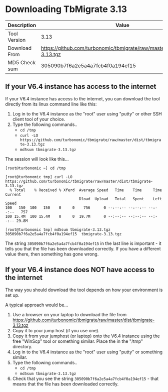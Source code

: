 # Downloading TbMigrate 3.13

| Description | Value |
| ---- | ----- |
| Tool Version | 3.13 |
| Download From | https://github.com/turbonomic/tbmigrate/raw/master/dist/tbmigrate-3.13.tgz |
| MD5 Check sum | 305090b7f6a2e5a4a7fcb4f0a194ef15 |


## If your V6.4 instance has access to the internet

If your V6.4 instance has access to the internet, you can download the tool directly from its linux command line like this:

1. Log in to the V6.4 instance as the "root" user using "putty" or other SSH client tool of your choice.
2. Type the following commands..
   * `cd /tmp`
   * `curl -LO https://github.com/turbonomic/tbmigrate/raw/master/dist/tbmigrate-3.13.tgz`
   * `md5sum tbmigrate-3.13.tgz`

The session will look like this...

```
[root@turbonomic ~] cd /tmp

[root@turbonomic tmp] curl -LO https://github.com/turbonomic/tbmigrate/raw/master/dist/tbmigrate-3.13.tgz
  % Total    % Received % Xferd  Average Speed   Time    Time     Time  Current
                                 Dload  Upload   Total   Spent    Left  Speed
100   150  100   150    0     0    756      0 --:--:-- --:--:-- --:--:--   757
100 15.4M  100 15.4M    0     0  19.7M      0 --:--:-- --:--:-- --:--:-- 29.8M

[root@turbonomic tmp] md5sum tbmigrate-3.13.tgz
305090b7f6a2e5a4a7fcb4f0a194ef15  tbmigrate-3.13.tgz
```

The string `305090b7f6a2e5a4a7fcb4f0a194ef15` in the last line is important - it tells you that the file has been downloaded correctly. If you have a different value there, then something has gone wrong.

## If your V6.4 instance does NOT have access to the internet

The way you should download the tool depends on how your environment is set up.

A typical approach would be...

1. Use a browser on your laptop to download the file from https://github.com/turbonomic/tbmigrate/raw/master/dist/tbmigrate-3.13.tgz 
2. Copy it to your jump host (if you use one).
3. Copy it from your jumphost (or laptop) onto the V6.4 instance using the free "WinScp" tool or something similar. Place the in the "/tmp" directory.
4. Log in to the V6.4 instance as the "root" user using "putty" or something similar.
5. Type the following commands..
   * `cd /tmp`
   * `md5sum tbmigrate-3.13.tgz`
6. Check that you see the string `305090b7f6a2e5a4a7fcb4f0a194ef15` - that means that the file has been downloaded correctly.

